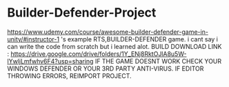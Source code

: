 # Builder-Defender-Project
https://www.udemy.com/course/awesome-builder-defender-game-in-unity/#instructor-1 's example RTS,BUILDER-DEFENDER game. i cant say i can write the code from scratch but i learned alot.
BUILD DOWNLOAD LINK : https://drive.google.com/drive/folders/1Y_ENj8RktOJlA8u5W-lYwljLmfwhv6F4?usp=sharing
IF THE GAME DOESNT WORK CHECK YOUR WINDOWS DEFENDER OR YOUR 3RD PARTY ANTI-VIRUS.
IF EDITOR THROWING ERRORS, REIMPORT PROJECT.
